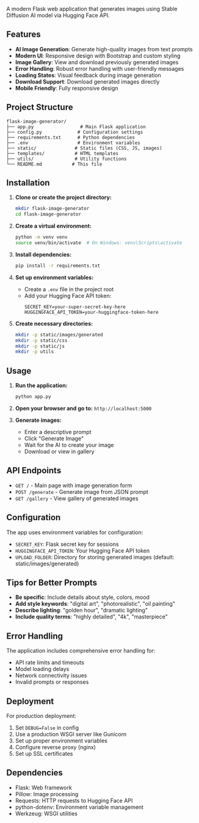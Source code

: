 A modern Flask web application that generates images using Stable Diffusion AI model via Hugging Face API.

## Features

- **AI Image Generation**: Generate high-quality images from text prompts
- **Modern UI**: Responsive design with Bootstrap and custom styling
- **Image Gallery**: View and download previously generated images
- **Error Handling**: Robust error handling with user-friendly messages
- **Loading States**: Visual feedback during image generation
- **Download Support**: Download generated images directly
- **Mobile Friendly**: Fully responsive design

## Project Structure

```
flask-image-generator/
├── app.py                 # Main Flask application
├── config.py             # Configuration settings
├── requirements.txt      # Python dependencies
├── .env                  # Environment variables
├── static/              # Static files (CSS, JS, images)
├── templates/           # HTML templates
├── utils/               # Utility functions
└── README.md           # This file
```

## Installation

1. **Clone or create the project directory:**
   ```bash
   mkdir flask-image-generator
   cd flask-image-generator
   ```

2. **Create a virtual environment:**
   ```bash
   python -m venv venv
   source venv/bin/activate  # On Windows: venv\Scripts\activate
   ```

3. **Install dependencies:**
   ```bash
   pip install -r requirements.txt
   ```

4. **Set up environment variables:**
   - Create a `.env` file in the project root
   - Add your Hugging Face API token:
     ```
     SECRET_KEY=your-super-secret-key-here
     HUGGINGFACE_API_TOKEN=your-huggingface-token-here
     ```

5. **Create necessary directories:**
   ```bash
   mkdir -p static/images/generated
   mkdir -p static/css
   mkdir -p static/js
   mkdir -p utils
   ```

## Usage

1. **Run the application:**
   ```bash
   python app.py
   ```

2. **Open your browser and go to:** `http://localhost:5000`

3. **Generate images:**
   - Enter a descriptive prompt
   - Click "Generate Image"
   - Wait for the AI to create your image
   - Download or view in gallery

## API Endpoints

- `GET /` - Main page with image generation form
- `POST /generate` - Generate image from JSON prompt
- `GET /gallery` - View gallery of generated images

## Configuration

The app uses environment variables for configuration:

- `SECRET_KEY`: Flask secret key for sessions
- `HUGGINGFACE_API_TOKEN`: Your Hugging Face API token
- `UPLOAD_FOLDER`: Directory for storing generated images (default: static/images/generated)

## Tips for Better Prompts

- **Be specific**: Include details about style, colors, mood
- **Add style keywords**: "digital art", "photorealistic", "oil painting"
- **Describe lighting**: "golden hour", "dramatic lighting"
- **Include quality terms**: "highly detailed", "4k", "masterpiece"

## Error Handling

The application includes comprehensive error handling for:
- API rate limits and timeouts
- Model loading delays
- Network connectivity issues
- Invalid prompts or responses

## Deployment

For production deployment:

1. Set `DEBUG=False` in config
2. Use a production WSGI server like Gunicorn
3. Set up proper environment variables
4. Configure reverse proxy (nginx)
5. Set up SSL certificates

## Dependencies

- Flask: Web framework
- Pillow: Image processing
- Requests: HTTP requests to Hugging Face API
- python-dotenv: Environment variable management
- Werkzeug: WSGI utilities

